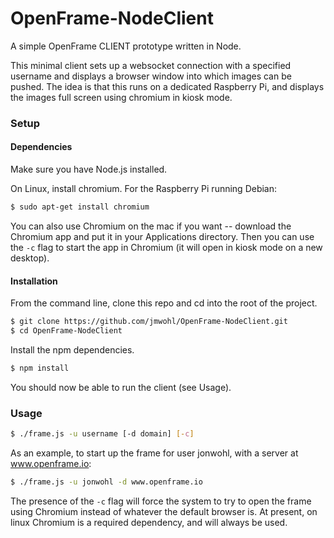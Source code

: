 # OpenFrame-NodeClient
A simple OpenFrame CLIENT prototype written in Node.

This minimal client sets up a websocket connection with a specified username and displays a browser window into which images can be pushed. The idea is that this runs on a dedicated Raspberry Pi, and displays the images full screen using chromium in kiosk mode.


### Setup

#### Dependencies

Make sure you have Node.js installed.

On Linux, install chromium. For the Raspberry Pi running Debian:

```bash
$ sudo apt-get install chromium
```
You can also use Chromium on the mac if you want -- download the Chromium app and put it in your Applications directory. Then you can use the `-c` flag to start the app in Chromium (it will open in kiosk mode on a new desktop).

#### Installation

From the command line, clone this repo and cd into the root of the project.

```bash
$ git clone https://github.com/jmwohl/OpenFrame-NodeClient.git
$ cd OpenFrame-NodeClient
```

Install the npm dependencies.

```bash
$ npm install
```

You should now be able to run the client (see Usage).


### Usage

```bash
$ ./frame.js -u username [-d domain] [-c]
```

As an example, to start up the frame for user jonwohl, with a server at www.openframe.io:

```bash
$ ./frame.js -u jonwohl -d www.openframe.io
```

The presence of the `-c` flag will force the system to try to open the frame using Chromium instead of whatever the default browser is. At present, on linux Chromium is a required dependency, and will always be used.

